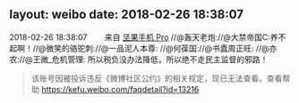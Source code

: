 layout: weibo
date: 2018-02-26 18:38:07
---
2018-02-26 18:38:07  &nbsp;&nbsp;&nbsp;&nbsp;&nbsp;&nbsp; 来自 <a href="http://app.weibo.com/t/feed/Z4AgP" rel="nofollow">坚果手机 Pro</a>
//@轰天老炮://@大禁帝国C:养不起啊！//@微笑的骆驼刺://@一品泥人本尊: //@何葆国://@书蠹周正旺: //@亦农://@王微_危机管理: 所以税负没办法降低，所以绝不走民主监督的邪路！
>  该账号因被投诉违反《微博社区公约》的相关规定，现已无法查看。查看帮助 https://kefu.weibo.com/faqdetail?id=13216
